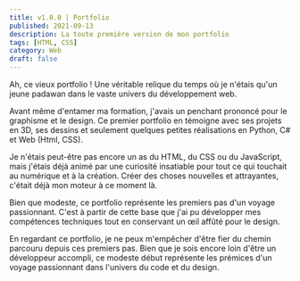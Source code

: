 ```yaml
---
title: v1.0.0 | Portfolio
published: 2021-09-13
description: La toute première version de mon portfolio
tags: [HTML, CSS]
category: Web
draft: false
---
```


<!-- # Portfolio v0 -->

Ah, ce vieux portfolio ! Une véritable relique du temps où je n'étais qu'un jeune padawan dans le vaste univers du développement web.

Avant même d'entamer ma formation, j'avais un penchant prononcé pour le graphisme et le design. Ce premier portfolio en témoigne avec ses projets en 3D, ses dessins et seulement quelques petites réalisations en Python, C# et Web (Html, CSS).

Je n'étais peut-être pas encore un as du HTML, du CSS ou du JavaScript, mais j'étais déjà animé par une curiosité insatiable pour tout ce qui touchait au numérique et à la création. Créer des choses nouvelles et attrayantes, c'était déjà mon moteur à ce moment là.

Bien que modeste, ce portfolio représente les premiers pas d'un voyage passionnant. C'est à partir de cette base que j'ai pu développer mes compétences techniques tout en conservant un œil affûté pour le design.

En regardant ce portfolio, je ne peux m'empêcher d'être fier du chemin parcouru depuis ces premiers pas.
Bien que je sois encore loin d'être un développeur accompli, ce modeste début représente les prémices d'un voyage passionnant dans l'univers du code et du design.
